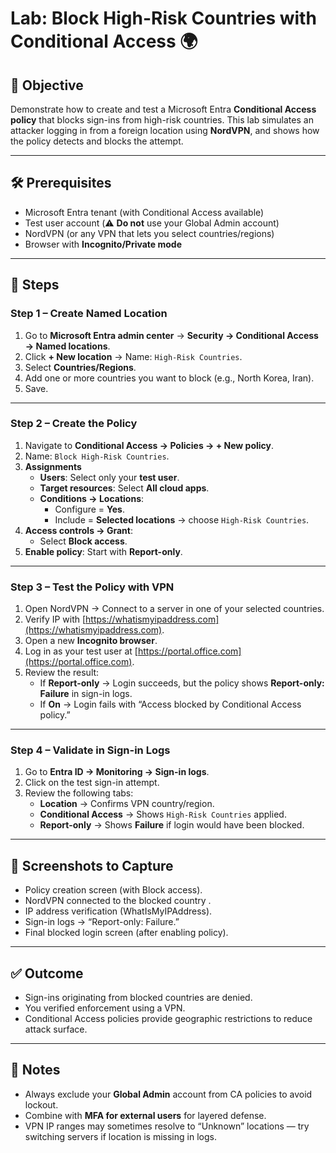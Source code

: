 # Lab: Block High-Risk Countries with Conditional Access 🌍

## 🎯 Objective
Demonstrate how to create and test a Microsoft Entra **Conditional Access policy** that blocks sign-ins from high-risk countries. This lab simulates an attacker logging in from a foreign location using **NordVPN**, and shows how the policy detects and blocks the attempt.

---

## 🛠️ Prerequisites
- Microsoft Entra tenant (with Conditional Access available)
- Test user account (⚠️ **Do not** use your Global Admin account)
- NordVPN (or any VPN that lets you select countries/regions)
- Browser with **Incognito/Private mode**

---

## 🔧 Steps

### Step 1 – Create Named Location
1. Go to **Microsoft Entra admin center** → **Security → Conditional Access → Named locations**.
2. Click **+ New location** → Name: `High-Risk Countries`.
3. Select **Countries/Regions**.
4. Add one or more countries you want to block (e.g., North Korea, Iran).
5. Save.

---

### Step 2 – Create the Policy
1. Navigate to **Conditional Access → Policies → + New policy**.
2. Name: `Block High-Risk Countries`.
3. **Assignments**
   - **Users**: Select only your **test user**.
   - **Target resources**: Select **All cloud apps**.
   - **Conditions → Locations**:
     - Configure = **Yes**.
     - Include = **Selected locations** → choose `High-Risk Countries`.
4. **Access controls → Grant**:
   - Select **Block access**.
5. **Enable policy**: Start with **Report-only**.

---

### Step 3 – Test the Policy with VPN
1. Open NordVPN → Connect to a server in one of your selected countries.
2. Verify IP with [https://whatismyipaddress.com](https://whatismyipaddress.com).
3. Open a new **Incognito browser**.
4. Log in as your test user at [https://portal.office.com](https://portal.office.com).
5. Review the result:
   - If **Report-only** → Login succeeds, but the policy shows **Report-only: Failure** in sign-in logs.
   - If **On** → Login fails with “Access blocked by Conditional Access policy.”

---

### Step 4 – Validate in Sign-in Logs
1. Go to **Entra ID → Monitoring → Sign-in logs**.
2. Click on the test sign-in attempt.
3. Review the following tabs:
   - **Location** → Confirms VPN country/region.
   - **Conditional Access** → Shows `High-Risk Countries` applied.
   - **Report-only** → Shows **Failure** if login would have been blocked.

---

## 📸 Screenshots to Capture
- Policy creation screen (with Block access).   
- NordVPN connected to the blocked country
. 
- IP address verification (WhatIsMyIPAddress).
- Sign-in logs → “Report-only: Failure.” 
- Final blocked login screen (after enabling policy).
 
---

## ✅ Outcome
- Sign-ins originating from blocked countries are denied.
- You verified enforcement using a VPN.
- Conditional Access policies provide geographic restrictions to reduce attack surface.

---

## 🔎 Notes
- Always exclude your **Global Admin** account from CA policies to avoid lockout.
- Combine with **MFA for external users** for layered defense.
- VPN IP ranges may sometimes resolve to “Unknown” locations — try switching servers if location is missing in logs.

